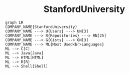 <h1 align="center">StanfordUniversity</h1>

```mermaid
graph LR
COMPANY_NAME{StanfordUniversity}
COMPANY_NAME ---> U{Users} ---> UN[3]
COMPANY_NAME ---> R{Repositories} ---> RN[25]
COMPANY_NAME ---> G{Gists} ---> GN[3]
COMPANY_NAME ---> ML{Most Used<br>Languages}
ML --> C[C]
ML --> Java[Java]
ML --> HTML[HTML]
ML --> R[R]
ML --> Shell[Shell]
```
